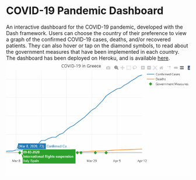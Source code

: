 # COVID-19 Pandemic Dashboard
An interactive dashboard for the COVID-19 pandemic, developed with the Dash framework. Users can choose the country of their preference to view a graph of the confirmed COVID-19 cases, deaths, and/or recovered patients. They can also hover or tap on the diamond symbols, to read about the government measures that have been implemented in each country. The dashboard has been deployed on Heroku, and is available [here](https://pandemic-dashboard.herokuapp.com/).
![Farmers Market Finder Demo](assets/demo.gif)
